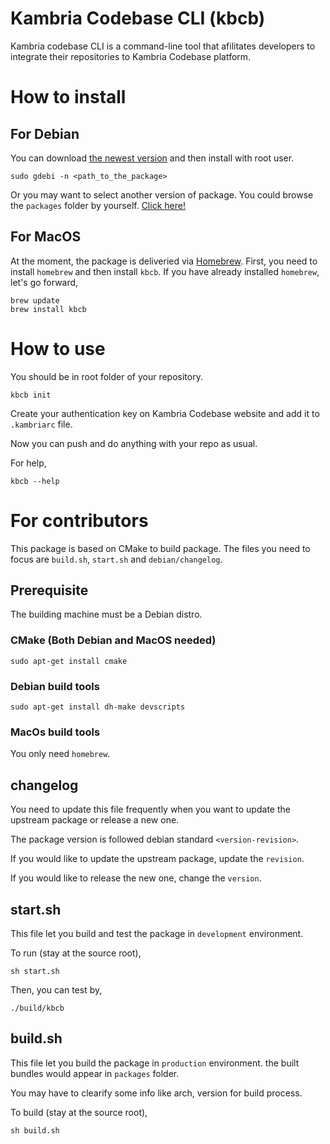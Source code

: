 # Kambria Codebase CLI (kbcb)

Kambria codebase CLI is a command-line tool that afilitates developers to integrate their repositories to Kambria Codebase platform.

# How to install

## For Debian

You can download [the newest version](https://github.com/kambria-platform/kbcb/blob/master/packages/debian/kbcb-0.0.1/kbcb_0.0.1-3_amd64.deb) and then install with root user.

```
sudo gdebi -n <path_to_the_package>
```

Or you may want to select another version of package. You could browse the `packages` folder by yourself. [Click here!](https://github.com/kambria-platform/kbcb/tree/master/packages)

## For MacOS

At the moment, the package is deliveried via [Homebrew](https://brew.sh/). First, you need to install `homebrew` and then install `kbcb`. If you have already installed `homebrew`, let's go forward,

```
brew update
brew install kbcb
```

# How to use

You should be in root folder of your repository.

```
kbcb init
```

Create your authentication key on Kambria Codebase website and add it to `.kambriarc` file.

Now you can push and do anything with your repo as usual.

For help,

```
kbcb --help
```

# For contributors

This package is based on CMake to build package. The files you need to focus are `build.sh`, `start.sh` and `debian/changelog`.

## Prerequisite

The building machine must be a Debian distro.

### CMake (Both Debian and MacOS needed)

```
sudo apt-get install cmake
```

### Debian build tools

```
sudo apt-get install dh-make devscripts
```

### MacOs build tools

You only need `homebrew`.

## changelog

You need to update this file frequently when you want to update the upstream package or release a new one.

The package version is followed debian standard `<version-revision>`.

If you would like to update the upstream package, update the `revision`.

If you would like to release the new one, change the `version`.

## start.sh

This file let you build and test the package in `development` environment.

To run (stay at the source root),

```
sh start.sh
```

Then, you can test by,

```
./build/kbcb
```

## build.sh

This file let you build the package in `production` environment. the built bundles would appear in `packages` folder.

You may have to clearify some info like arch, version for build process.

To build (stay at the source root),

```
sh build.sh
```
